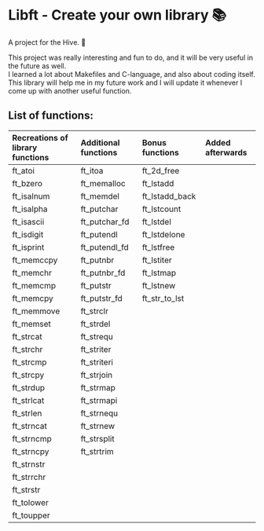 # Libft - Create your own library 📚  
A project for the Hive. 🐝  
  
This project was really interesting and fun to do, and it will be very useful in the future as well.  
I learned a lot about Makefiles and C-language, and also about coding itself. This library will help me in my future work and I will update it whenever I come up with another useful function.  

## List of functions:  
  
| Recreations of library functions | Additional functions | Bonus functions | Added afterwards |
| :------------------------------- | :------------------- | :-------------- | :---------------- |
| ft_atoi                          | ft_itoa              | ft_2d_free      |
| ft_bzero                         | ft_memalloc          | ft_lstadd       |
| ft_isalnum                       | ft_memdel            | ft_lstadd_back  |
| ft_isalpha                       | ft_putchar           | ft_lstcount     |
| ft_isascii                       | ft_putchar_fd        | ft_lstdel       |
| ft_isdigit                       | ft_putendl           | ft_lstdelone    |
| ft_isprint                       | ft_putendl_fd        | ft_lstfree      |
| ft_memccpy                       | ft_putnbr            | ft_lstiter      |
| ft_memchr                        | ft_putnbr_fd         | ft_lstmap       |
| ft_memcmp                        | ft_putstr            | ft_lstnew       |
| ft_memcpy                        | ft_putstr_fd         | ft_str_to_lst   |
| ft_memmove                       | ft_strclr            |                 |
| ft_memset                        | ft_strdel            |                 |
| ft_strcat                        | ft_strequ            |                 |
| ft_strchr                        | ft_striter           |                 |
| ft_strcmp                        | ft_striteri          |                 |
| ft_strcpy                        | ft_strjoin           |                 |
| ft_strdup                        | ft_strmap            |                 |
| ft_strlcat                       | ft_strmapi           |                 |
| ft_strlen                        | ft_strnequ           |                 |
| ft_strncat                       | ft_strnew            |                 |
| ft_strncmp                       | ft_strsplit          |                 |
| ft_strncpy                       | ft_strtrim           |                 |
| ft_strnstr                       |                      |                 |
| ft_strrchr                       |                      |                 |
| ft_strstr                        |                      |                 |
| ft_tolower                       |                      |                 |
| ft_toupper                       |                      |                 |


